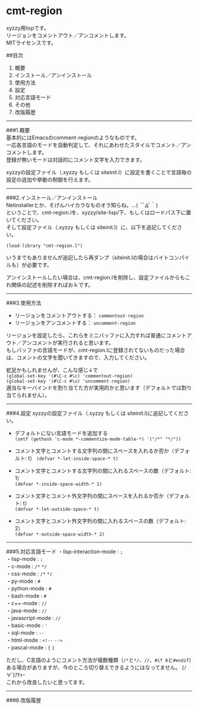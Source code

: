 cmt-region
==========

xyzzy用lispです。  
リージョンをコメントアウト／アンコメントします。  
MITライセンスです。  

##目次  
1. 概要  
2. インストール／アンインストール  
3. 使用方法  
4. 設定  
5. 対応言語モード  
6. その他
7. 改版履歴

* * *

###1.概要  
基本的にはEmacsのcomment-regionのようなものです。  
一応各言語のモードを自動判定して、それにあわせたスタイルでコメント／アンコメントします。  
登録が無いモードは対話的にコメント文字を入力できます。  

xyzzyの設定ファイル（.xyzzy もしくは siteinit.l）に設定を書くことで言語毎の設定の追加や挙動の制御を行えます。  

* * *

###2.インストール／アンインストール  
Netinstallerとか、そげんハイカラなものオラ知らね。...( ´ﾟдﾟ｀)  
ということで、cmt-region.lを、xyzzy/site-lisp/下、もしくはロードパス下に置いてください。  
そして設定ファイル（.xyzzy もしくは siteinit.l）に、以下を追記してください。  

`(load-library "cmt-region.l")`

いうまでもありませんが追記したら再ダンプ（siteinit.lの場合はバイトコンパイルも）が必要です。

アンインストールしたい場合は、cmt-region.lを削除し、設定ファイルからもこれ関係の記述を削除すればおｋです。

* * *

###3.使用方法  
* リージョンをコメントアウトする： `commentout-region`
* リージョンをアンコメントする： `uncomment-region`

リージョンを設定したら、これらをミニバッファに入力すれば普通にコメントアウト／アンコメントが実行されると思います。  
もしバッファの言語モードが、cmt-region.lに登録されてないものだった場合は、コメントの文字を聞いてきますので、入力してください。

蛇足かもしれませんが、こんな感じ↓で  
`(global-set-key '(#\C-c #\c) 'commentout-region)`  
`(global-set-key '(#\C-c #\u) 'uncomment-region)`  
適当なキーバインドを割り当てた方が実用的かと思います（デフォルトでは割り当てられません）。  

* * *

###4.設定
xyzzyの設定ファイル（.xyzzy もしくは siteinit.l)に追記してください。  
* デフォルトにない言語モードを追加する  
`(setf (gethash 'c-mode *-commentize-mode-table-*) '("/*" "*/"))`

* コメント文字とコメントする文字列の間にスペースを入れるか否か（デフォルト: t） 
`(defvar *-let-inside-space-* t)`

* コメント文字とコメントする文字列の間に入れるスペースの数（デフォルト: 1）  
`(defvar *-inside-space-width-* 1)`

* コメント文字とコメント外文字列の間にスペースを入れるか否か（デフォルト: t）  
`(defvar *-let-outside-space-* t)`

* コメント文字とコメント外文字列の間に入れるスペースの数（デフォルト: 2）  
`(defvar *-outside-space-width-* 2)`

* * *

###5.対応言語モード
・lisp-interaction-mode : `;`  
・lisp-mode : `;`  
・c-mode : `/*` `*/`  
・css-mode : `/*` `*/`  
・py-mode : `#`  
・python-mode : `#`  
・bash-mode : `#`  
・c++-mode : `//`  
・java-mode : `//`  
・javascript-mode : `//`  
・basic-mode : `'`  
・sql-mode : `--`  
・html-mode : `<!--` `-->`  
・pascal-mode : `{` `}`  

ただし、C言語のようにコメント方法が複数種類（`/*`と`*/`、`//`、`#if 0`と`#endif`）ある場合がありますが、今のところ切り替えできるようにはなってません。 (ﾉ∀`)ｱﾁｬｰ  
これから改良したいと思ってます。

* * *

###6.改版履歴
